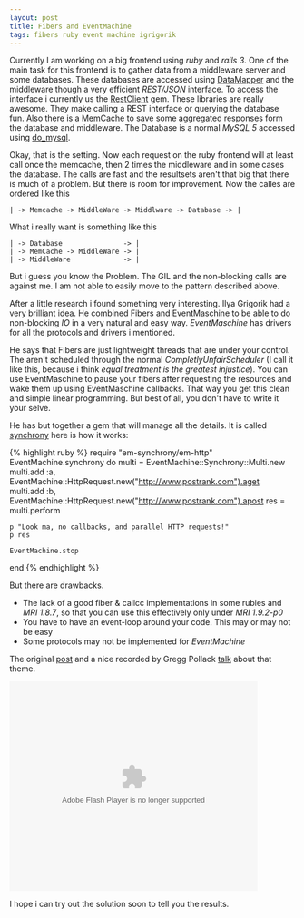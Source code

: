 ```yaml
---
layout: post
title: Fibers and EventMachine
tags: fibers ruby event machine igrigorik
---
```


Currently I am working on a big frontend using *ruby* and *rails 3*. One
of the main task for this frontend is to gather data from a middleware server
and some databases. These databases are accessed using [DataMapper](http://datamapper.org/)
and the middleware though a very efficient *REST/JSON* interface. To access
the interface i currently us the [RestClient](https://github.com/archiloque/rest-client) gem.
These libraries are really awesome. They make calling a REST interface or
querying the database fun. Also there is a [MemCache](https://rubygems.org/gems/memcache-client)
to save some aggregated responses form the database and middleware. The Database
is a normal *MySQL 5* accessed using [do_mysql](http://rubydoc.info/gems/do_mysql/0.10.2/frames).

Okay, that is the setting. Now each request on the ruby frontend will at least
call once the memcache, then 2 times the middleware and in some cases the database.
The calls are fast and the resultsets aren't that big that there is much of a problem.
But there is room for improvement. Now the calles are ordered like this

    | -> Memcache -> MiddleWare -> Middlware -> Database -> |
    
What i really want is something like this

    | -> Database               -> |
    | -> MemCache -> MiddleWare -> |
    | -> MiddleWare             -> |
    
But i guess you know the Problem. The GIL and the non-blocking calls are against
me. I am not able to easily move to the pattern described above.

After a little research i found something very interesting. Ilya Grigorik had
a very brilliant idea. He combined Fibers and EventMaschine to be able to
do non-blocking *IO* in a very natural and easy way. *EventMaschine* has drivers 
for all the protocols and drivers i mentioned.

He says that Fibers are just lightweight threads that are under your control.
The aren't scheduled through the normal *CompletlyUnfairScheduler* 
(I call it like this, because i think *equal treatment is the greatest injustice*).
You can use EventMaschine to pause your fibers after requesting the resources
and wake them up using EventMaschine callbacks. That way you get this clean
and simple linear programming. But best of all, you don't have to write it your
selve.

He has but together a gem that will manage all the details. It is called
[synchrony](https://github.com/igrigorik/em-synchrony) here is how it works: 

{% highlight ruby %}
require "em-synchrony/em-http"
EventMachine.synchrony do
    multi = EventMachine::Synchrony::Multi.new
    multi.add :a, EventMachine::HttpRequest.new("http://www.postrank.com").aget
    multi.add :b, EventMachine::HttpRequest.new("http://www.postrank.com").apost
    res = multi.perform

    p "Look ma, no callbacks, and parallel HTTP requests!"
    p res

    EventMachine.stop
end
{% endhighlight %}

But there are drawbacks.

- The lack of a good fiber & callcc implementations in some rubies and *MRI 1.8.7*,
  so that you can use this effectively only under *MRI 1.9.2-p0*
- You have to have an event-loop around your code. This may or may not be easy
- Some protocols may not be implemented for *EventMachine*

The original [post](http://www.igvita.com/2010/03/22/untangling-evented-code-with-ruby-fibers/) 
and a nice recorded by Gregg Pollack [talk](http://www.viddler.com/explore/GreggPollack/videos/40/) about that theme.

<object classid="clsid:D27CDB6E-AE6D-11cf-96B8-444553540000" 
        width="437" height="370" id="viddler_cfadc37f">
  <param name="movie" value="http://www.viddler.com/player/cfadc37f/" />
  <param name="allowScriptAccess" value="always" />
  <param name="allowFullScreen" value="true" />
  <embed src="http://www.viddler.com/player/cfadc37f/" 
         width="437" height="370" type="application/x-shockwave-flash" 
         allowScriptAccess="always" allowFullScreen="true" 
         name="viddler_cfadc37f">
  </embed>
</object>

I hope i can try out the solution soon to tell you the results.
